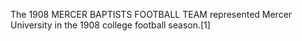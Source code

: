 The 1908 MERCER BAPTISTS FOOTBALL TEAM represented Mercer University in the 1908 college football season.[1]

